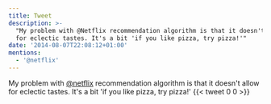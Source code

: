 ```yaml
---
title: Tweet
description: >-
  "My problem with @Netflix recommendation algorithm is that it doesn't allow
  for eclectic tastes. It's a bit 'if you like pizza, try pizza!'"
date: '2014-08-07T22:08:12+01:00'
mentions:
  - '@netflix'
---
```

My problem with [@netflix](https://twitter.com/@netflix) recommendation algorithm is that it doesn't allow for eclectic tastes. It's a bit 'if you like pizza, try pizza!'
      {{< tweet 0 0 >}}
    
